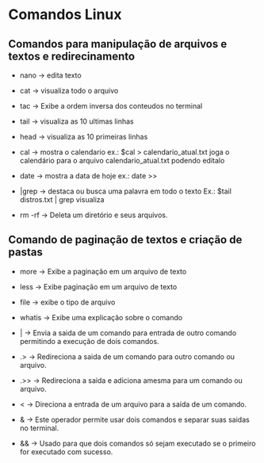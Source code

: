 # Comandos Linux

## Comandos para manipulação de arquivos e textos e redirecinamento

- nano -> edita texto
- cat -> visualiza todo o arquivo
- tac -> Exibe a ordem inversa dos conteudos no terminal
- tail -> visualiza as 10 ultimas linhas
- head -> visualiza as 10 primeiras linhas
- cal -> mostra o calendario
	ex.: $cal > calendario_atual.txt
		joga o calendário para o arquivo calendario_atual.txt podendo editalo

- date -> mostra a data de hoje
	ex.: date >>

- |grep -> destaca ou busca uma palavra em todo o texto 
	Ex.: $tail distros.txt | grep visualiza
- rm -rf -> Deleta um diretório e seus arquivos.

## Comando de paginação de textos e criação de pastas
- more -> Exibe a paginação em um arquivo de texto
- less -> Exibe paginação em um arquivo de texto
- file -> exibe o tipo de arquivo
- whatis -> Exibe uma explicação sobre o comando

- | -> Envia a saida de um comando para entrada de outro comando permitindo a execução de dois comandos.
- .> -> Redireciona a saida de um comando para outro comando ou arquivo.
- .>> -> Redireciona a saída e adiciona amesma para um comando ou arquivo.
- < -> Direciona a entrada de um arquivo para a saída de um comando.
- & -> Este operador permite usar dois comandos e separar suas saidas no terminal.
- && -> Usado para que dois comandos só sejam executado se o primeiro for executado com sucesso.


